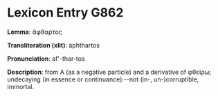 # Lexicon Entry G862

**Lemma**: ἄφθαρτος

**Transliteration (xlit)**: áphthartos

**Pronunciation**: af'-thar-tos

**Description**:
from Α (as a negative particle) and a derivative of φθείρω; undecaying (in essence or continuance):--not (in-, un-)corruptible, immortal.
